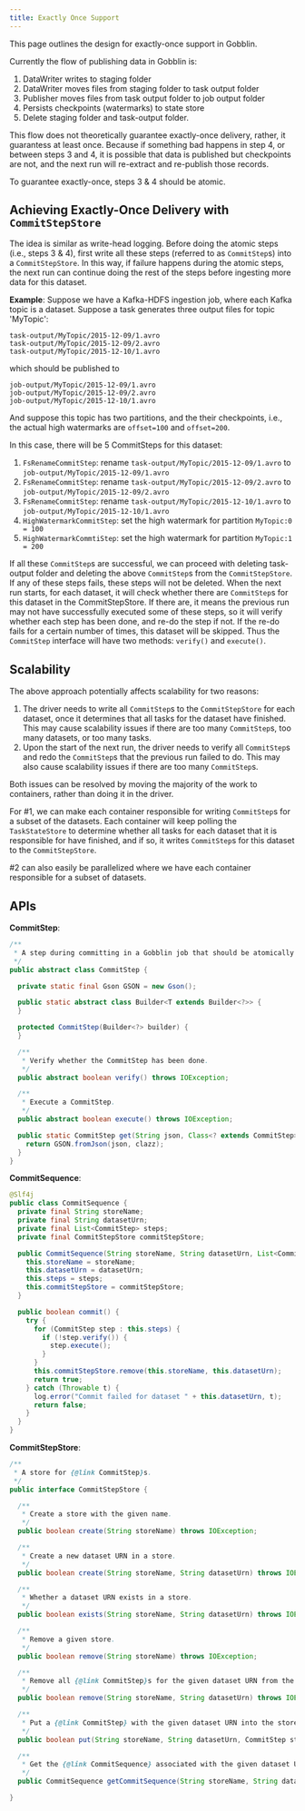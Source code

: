 ```yaml
---
title: Exactly Once Support
---
```


This page outlines the design for exactly-once support in Gobblin. 

Currently the flow of publishing data in Gobblin is:

1. DataWriter writes to staging folder 
2. DataWriter moves files from staging folder to task output folder
3. Publisher moves files from task output folder to job output folder
4. Persists checkpoints (watermarks) to state store
5. Delete staging folder and task-output folder.

This flow does not theoretically guarantee exactly-once delivery, rather, it guarantess at least once. Because if something bad happens in step 4, or between steps 3 and 4, it is possible that data is published but checkpoints are not, and the next run will re-extract and re-publish those records.

To guarantee exactly-once, steps 3 & 4 should be atomic.

## Achieving Exactly-Once Delivery with `CommitStepStore`

The idea is similar as write-head logging. Before doing the atomic steps (i.e., steps 3 & 4), first write all these steps (referred to as `CommitStep`s) into a `CommitStepStore`. In this way, if failure happens during the atomic steps, the next run can continue doing the rest of the steps before ingesting more data for this dataset.

**Example**: Suppose we have a Kafka-HDFS ingestion job, where each Kafka topic is a dataset. Suppose a task generates three output files for topic 'MyTopic':

```text
task-output/MyTopic/2015-12-09/1.avro
task-output/MyTopic/2015-12-09/2.avro
task-output/MyTopic/2015-12-10/1.avro
```

which should be published to
```text
job-output/MyTopic/2015-12-09/1.avro
job-output/MyTopic/2015-12-09/2.avro
job-output/MyTopic/2015-12-10/1.avro
```

And suppose this topic has two partitions, and the their checkpoints, i.e., the actual high watermarks are `offset=100` and `offset=200`.

In this case, there will be 5 CommitSteps for this dataset:

1. `FsRenameCommitStep`: rename `task-output/MyTopic/2015-12-09/1.avro` to `job-output/MyTopic/2015-12-09/1.avro`
2. `FsRenameCommitStep`: rename `task-output/MyTopic/2015-12-09/2.avro` to `job-output/MyTopic/2015-12-09/2.avro`
3. `FsRenameCommitStep`: rename `task-output/MyTopic/2015-12-10/1.avro` to `job-output/MyTopic/2015-12-10/1.avro`
4. `HighWatermarkCommitStep`: set the high watermark for partition `MyTopic:0 = 100`
5. `HighWatermarkCommtiStep`: set the high watermark for partition `MyTopic:1 = 200`

If all these `CommitStep`s are successful, we can proceed with deleting task-output folder and deleting the above `CommitStep`s from the `CommitStepStore`. If any of these steps fails, these steps will not be deleted. When the next run starts, for each dataset, it will check whether there are `CommitStep`s for this dataset in the CommitStepStore. If there are, it means the previous run may not have successfully executed some of these steps, so it will verify whether each step has been done, and re-do the step if not. If the re-do fails for a certain number of times, this dataset will be skipped. Thus the `CommitStep` interface will have two methods: `verify()` and `execute()`.

## Scalability

The above approach potentially affects scalability for two reasons:

1. The driver needs to write all `CommitStep`s to the `CommitStepStore` for each dataset, once it determines that all tasks for the dataset have finished. This may cause scalability issues if there are too many `CommitStep`s, too many datasets, or too many tasks.
2. Upon the start of the next run, the driver needs to verify all `CommitStep`s and redo the `CommitStep`s that the previous run failed to do. This may also cause scalability issues if there are too many `CommitStep`s.

Both issues can be resolved by moving the majority of the work to containers, rather than doing it in the driver. 

For #1, we can make each container responsible for writing `CommitStep`s for a subset of the datasets. Each container will keep polling the `TaskStateStore` to determine whether all tasks for each dataset that it is responsible for have finished, and if so, it writes `CommitStep`s for this dataset to the `CommitStepStore`.

 #2 can also easily be parallelized where we have each container responsible for a subset of datasets.

## APIs

**CommitStep**:
```java
/**
 * A step during committing in a Gobblin job that should be atomically executed with other steps.
 */
public abstract class CommitStep {

  private static final Gson GSON = new Gson();

  public static abstract class Builder<T extends Builder<?>> {
  }

  protected CommitStep(Builder<?> builder) {
  }

  /**
   * Verify whether the CommitStep has been done.
   */
  public abstract boolean verify() throws IOException;

  /**
   * Execute a CommitStep.
   */
  public abstract boolean execute() throws IOException;

  public static CommitStep get(String json, Class<? extends CommitStep> clazz) throws IOException {
    return GSON.fromJson(json, clazz);
  }
}
```

**CommitSequence**:
```java
@Slf4j
public class CommitSequence {
  private final String storeName;
  private final String datasetUrn;
  private final List<CommitStep> steps;
  private final CommitStepStore commitStepStore;

  public CommitSequence(String storeName, String datasetUrn, List<CommitStep> steps, CommitStepStore commitStepStore) {
    this.storeName = storeName;
    this.datasetUrn = datasetUrn;
    this.steps = steps;
    this.commitStepStore = commitStepStore;
  }

  public boolean commit() {
    try {
      for (CommitStep step : this.steps) {
        if (!step.verify()) {
          step.execute();
        }
      }
      this.commitStepStore.remove(this.storeName, this.datasetUrn);
      return true;
    } catch (Throwable t) {
      log.error("Commit failed for dataset " + this.datasetUrn, t);
      return false;
    }
  }
}
```

**CommitStepStore**:
```java
/**
 * A store for {@link CommitStep}s.
 */
public interface CommitStepStore {

  /**
   * Create a store with the given name.
   */
  public boolean create(String storeName) throws IOException;

  /**
   * Create a new dataset URN in a store.
   */
  public boolean create(String storeName, String datasetUrn) throws IOException;

  /**
   * Whether a dataset URN exists in a store.
   */
  public boolean exists(String storeName, String datasetUrn) throws IOException;

  /**
   * Remove a given store.
   */
  public boolean remove(String storeName) throws IOException;

  /**
   * Remove all {@link CommitStep}s for the given dataset URN from the store.
   */
  public boolean remove(String storeName, String datasetUrn) throws IOException;

  /**
   * Put a {@link CommitStep} with the given dataset URN into the store.
   */
  public boolean put(String storeName, String datasetUrn, CommitStep step) throws IOException;

  /**
   * Get the {@link CommitSequence} associated with the given dataset URN in the store.
   */
  public CommitSequence getCommitSequence(String storeName, String datasetUrn) throws IOException;

}
```
